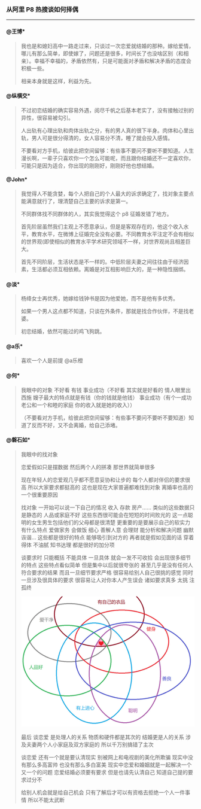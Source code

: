 ### 从阿里 P8 热搜谈如何择偶
---

#### @王博*
> 我也是和媳妇高中一路走过来，只谈过一次恋爱就结婚的那种。嫁给爱情，哪儿有那么简单，即使嫁了，问题还是很多，时间长了也没啥区别（和相亲）。幸福不幸福的，矛盾依然有，只是可能面对矛盾和解决矛盾的态度会积极一些。
>
> 相亲本身就是这样，利益为先。

#### @纵横交*
> 不过初恋结婚的确实容易外遇，阅尽千帆之后基本老实了，没有接触过别的异性，很容易被勾引。
>
> 人出轨有心理出轨和肉体出轨之分，有的男人真的很下半身。肉体和心里出轨，男人可是很分得清的，女人容易分不清，睡了就会投入感情。
>
> 不要看对方手机，给彼此把空间留够：有些事不要问不要听不要知道。人生漫长啊，一辈子只喜欢你一个怎么可能呢，而且跟你结婚还不一定喜欢你，可能只是因为适合，你出现的刚刚好，刚刚好他也想结婚。


#### @John*

> 我觉得人不能贪婪，每个人把自己的个人最大的诉求确定了，找对象主要点能满意就行了，理清楚自己主要的诉求是第一。
>
> 不同群体找不同群体的人，其实我觉得这个 p8 征婚发错了地方。
>
> 首先阶层虽然我们主观上不愿意承认，但是是客观存在的，他这个收入水平，教育水平，在微博上征婚完全没有必要。不同教育水平注定不会有相似的世界观(即使相似的教育水平学术研究领域不一样，对世界观尚且相差巨大。
>
> 首先不同阶层，生活状态是不一样的。中低阶层夫妻之间往往由于经济因素，生活都必须互相依赖。离婚是对互相影响巨大的，是一种隐性捆绑。

#### @淡*
> 杨绛女士再优秀，她嫁给钱钟书是因为他爱她，而不是他有多优秀。
>
> 如果一个男人这点都不知道，只谈在外条件，那就是找合作伙伴，不是找老婆。
>
> 初恋结婚，依然可能过的鸡飞狗跳。

#### @a乐*
> 喜欢一个人是前提 @a乐橙

#### @何*
> 我眼中的对象 不好看 有钱 事业成功（不好看 其实就是好看的 情人眼里出西施 嫂子最大的特点就是有钱（你的钱就是他钱） 事业成功（有个一成功老公和一个和睦的家庭 你的收入就是她的收入））
>
> （不要看对方手机，给彼此把空间留够：有些事不要问不要听不要知道）知道了反而不好，又不会离婚，给自己添堵。
>


#### @磐石如*
> 我眼中的找对象
>
> 恋爱假如只是摆数据 然后两个人的拼凑 那世界就简单很多
>
> 现在年轻人的恋爱观几乎都不愿意妥协和让步的 每个人都对伴侣的要求很高 所以大家要求都挺高的 这也是现在大家普遍都难找到对象  离婚率也高的一个很重要原因
>
> 找对象 一开始可以说一下自己的情况 收入 存款 房产…… 类似的这些数据只是静态的 人品或家庭不好 这些东西很可能会在短短的时间败光的 这一点聪明的女生男生包括他们的父母都是很清楚 更重要的是要展示自己的软实力 有什么特点 爱做家务 会做饭 细心 善解人意 会理财 能分析和解决问题 幽默诙谐… 这些都是很好的特点 能够吸引到对方的 再者就是假如见面的话 穿着得体 不油腻 知书达理 都是很好的加分项
>
> 谈要求时 只能概括 不能具体 一旦具体 就会一发不可收拾 会出现很多细节的特点 这些特点看似简单 但是集中以后就很夸张的 甚至几乎是没有任何人符合要求的结果 而且一旦细节要求严格 很容易给别人自己很挑的感觉 同时一旦涉及很具体的要求 很容易让人对你本人产生误会 诸如要求真多 太挑 注孤终
>
> ![看似要求不高的条件组合](/配图/015/015-001.jpg)
>
> 最后 谈恋爱 是处理人的关系 物质和硬件都是其次的 结婚更是人的关系 涉及夫妻两个人小家庭及双方家庭的 所以千万别搞错了主次
>
> 谈恋爱 还有一个就是要认清现实 别被网上和电视剧的美化所欺骗 现实中没有那么多高富帅 也没有那么多白富美 现实中恋爱和婚姻就是一起解决一个又一个的问题    恋爱结婚必须要有要求 但是也请先认清自己 知道自己提的要求过分不
>
> 给别人机会就是给自己机会 只有了解后才可以有资格去拒绝一个人一件事情 所以不能太武断
